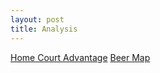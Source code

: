 ```yaml
---
layout: post
title: Analysis
---
```


[Home Court Advantage](https://jessezlotoff.github.io/home_court_advantage.html)
[Beer Map](https://jessezlotoff.github.io/beer_map.html)
